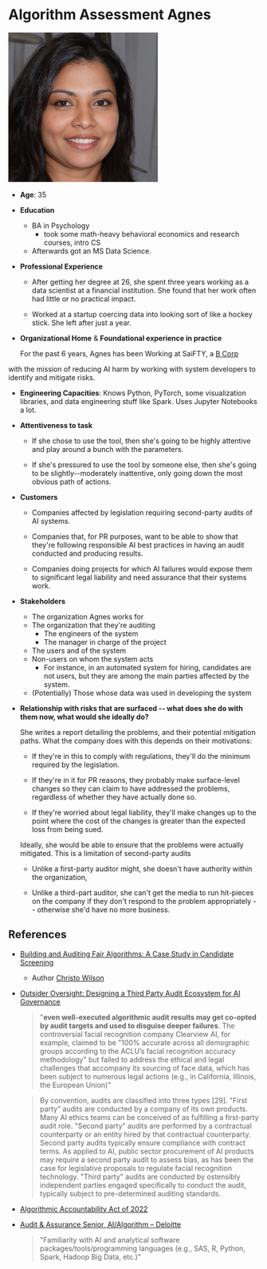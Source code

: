 # Algorithm Assessment Agnes

<img alt="Headshot of Agnes" src="./images/image2.png" width="300">

- **Age**: 35

- **Education**
  - BA in Psychology
    - took some math-heavy behavioral economics and research courses, 
      intro CS
  - Afterwards got an MS Data Science.

- **Professional Experience**
  - After getting her degree at 26, she spent three years 
    working as a data scientist at a financial institution.
    She found that her work often had little or no practical impact.

  - Worked at a startup coercing data 
    into looking sort of like a hockey stick.
    She left after just a year.

- **Organizational Home** & **Foundational experience in practice**

  For the past 6 years, Agnes has been Working at SaiFTY, 
  a [B Corp](https://en.wikipedia.org/wiki/Benefit_corporation)
<!-- ^^^^^^ Sort of a compromise between for-profit and non-profit -->
  with the mission of reducing AI harm
  by working with system developers 
  to identify and mitigate risks.

- **Engineering Capacities**:
  Knows Python, PyTorch, some visualization libraries,
  and data engineering stuff like Spark.
  Uses Jupyter Notebooks a lot.

- **Attentiveness to task**
  - If she chose to use the tool,
    then she's going to be highly attentive
    and play around a bunch with the parameters.

  - If she's pressured to use the tool by someone else,
    then she's going to be slightly--moderately inattentive,
    only going down the most obvious path of actions.

- **Customers**
  - Companies affected by legislation 
    requiring second-party audits of AI systems.

  - Companies that, for PR purposes, want to be able 
    to show that they're following responsible AI best practices
    in having an audit conducted
    and producing results.

  - Companies doing projects for which AI failures
    would expose them to significant legal liability
    and need assurance that their systems work.

- **Stakeholders**
  - The organization Agnes works for
  - The organization that they're auditing
    - The engineers of the system
    - The manager in charge of the project
  - The users and of the system
  - Non-users on whom the system acts
    - For instance, in an automated system for hiring,
      candidates are not users,
      but they are among the main parties
      affected by the system.
  - (Potentially) Those whose data was used in developing the system

- **Relationship with risks that are surfaced -- 
  what does she do with them now, what would she ideally do?**

  She writes a report detailing the problems,
  and their potential mitigation paths.
  What the company does with this depends
  on their motivations:

  - If they're in this to comply with regulations,
    they'll do the minimum required by the legislation.

  - If they're in it for PR reasons,
    they probably make surface-level changes
    so they can claim to have addressed the problems,
    regardless of whether they have actually done so.

  - If they're worried about legal liability,
    they'll make changes up to the point
    where the cost of the changes is greater
    than the expected loss from being sued.

  Ideally, she would be able to ensure
  that the problems were actually mitigated.
  This is a limitation of second-party audits

  - Unlike a first-party auditor might,
    she doesn't have authority within the organization,

  - Unlike a third-part auditor,
    she can't get the media to run hit-pieces on the company
    if they don't respond to the problem appropriately
    -- otherwise she'd have no more business.


## References

- [Building and Auditing Fair Algorithms: 
   A Case Study in Candidate Screening](
    https://evijit.github.io/docs/pymetrics_audit_FAccT.pdf
  )
  - Author [Christo Wilson](https://cbw.sh/)

- [Outsider Oversight:
  Designing a Third Party Audit Ecosystem for AI Governance](
    https://arxiv.org/pdf/2206.04737.pdf
  )

  > "**even well-executed algorithmic audit results may get co-opted by 
  >  audit targets and used to disguise deeper failures**. The 
  >  controversial facial recognition company Clearview AI, for 
  >  example, claimed to be "100% accurate across all demographic 
  >  groups according to the ACLU’s facial recognition accuracy 
  >  methodology" but failed to address the ethical and legal 
  >  challenges that accompany its sourcing of face data, which has 
  >  been subject to numerous legal actions (e.g., in California, 
  >  Illinois, the European Union)"

  > By convention, audits are classified into three types [29]. 
  > "First party" audits are conducted by a company of its own 
  > products. Many AI ethics teams can be conceived of as fulfilling 
  > a first-party audit role. "Second party" audits are performed by 
  > a contractual counterparty or an entity hired by that contractual 
  > counterparty. Second party audits typically ensure compliance 
  > with contract terms. As applied to AI, public sector procurement 
  > of AI products may require a second party audit to assess bias, 
  > as has been the case for legislative proposals to regulate facial 
  > recognition technology. "Third party" audits are conducted by 
  > ostensibly independent parties engaged specifically to conduct 
  > the audit, typically subject to pre-determined auditing standards.

- [Algorithmic Accountability Act of 2022](
    https://www.congress.gov/bill/117th-congress/house-bill/6580/text
  )

- [Audit & Assurance Senior, AI/Algorithm – Deloitte](
    https://web.archive.org/web/20220819175429/https://apply.deloitte.com/careers/JobDetail/Audit-Assurance-Senior-AI-Algorithm/99280
  )
  
  > "Familiarity with AI and analytical 
  > software packages/tools/programming languages 
  > (e.g., SAS, R, Python, Spark, Hadoop Big Data, etc.)"
